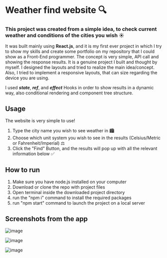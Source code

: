 # Weather find website 🔍

### This project was created from a simple idea, to check current weather and conditions of the cities you wish ☀️

It was built mainly using **React.js**, and it is my first ever project in which I try to show my skills and create some portfolio on my repository that I could show as a Front-End programmer. The concept is very simple, API call and showing the response results. It is a genuine project I built and thought by myself. I designed the layouts and tried to realize the main idea/concept. Also, I tried to implement a responsive layouts, that can size regarding the device you are using.

I used **_state_**, **_ref_**, and **_effect_** Hooks in order to show results in a dynamic way, also conditional rendering and component tree structure.

## Usage

The website is very simple to use!
1. Type the city name you wish to see weather in 🏙️
2. Choose which unit system you wish to see in the results (Celsius/Metric or Fahrenheit/Imperial) ⚖️
3. Click the "Find" Button, and the results will pop up with all the relevant information below ✅


## How to run

1. Make sure you have node.js installed on your computer
2. Download or clone the repo with project files
3. Open terminal inside the downloaded project directory
4. run the "npm i" command to install the required packages
5. run "npm start" command to launch the project on a local server

## Screenshots from the app

![image](https://github.com/jusgra/react-weather-app/assets/91288874/11bdbc14-76f9-4809-a6e4-a9c3881f1a0f)

![image](https://github.com/jusgra/react-weather-app/assets/91288874/e122c3c6-668b-4f3e-af65-dd6792bde637)

![image](https://github.com/jusgra/react-weather-app/assets/91288874/bc727cda-6fde-47f5-9608-8c9abdad8fdc)



